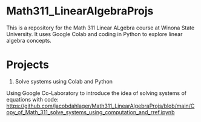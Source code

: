 # Math311_LinearAlgebraProjs

This is a repository for the Math 311 Linear ALgebra course at Winona State University. It uses Google Colab and coding in Python to explore linear algebra concepts.

# Projects 

1. Solve systems using Colab and Python

Using Google Co-Laboratory to introduce the idea of solving systems of equations with code:
https://github.com/jacobdahlager/Math311_LinearAlgebraProjs/blob/main/Copy_of_Math_311_solve_systems_using_computation_and_rref.ipynb
